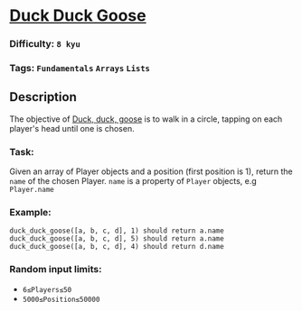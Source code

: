 # [Duck Duck Goose](https://www.codewars.com/kata/582e0e592029ea10530009ce)

### Difficulty: `8 kyu`

### Tags: `Fundamentals` `Arrays` `Lists`

## Description

The objective of [Duck, duck, goose](https://en.wikipedia.org/wiki/Duck,_duck,_goose) is to walk in a circle, tapping on each player's head until one is chosen.

### Task:

Given an array of Player objects and a position (first position is 1), return the `name` of the chosen Player.
`name` is a property of `Player` objects, e.g `Player.name`

### Example:

```
duck_duck_goose([a, b, c, d], 1) should return a.name
duck_duck_goose([a, b, c, d], 5) should return a.name
duck_duck_goose([a, b, c, d], 4) should return d.name
```

### Random input limits:

- `6≤Players≤50`
- `5000≤Position≤50000`